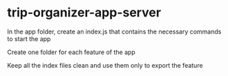 # trip-organizer-app-server

In the app folder, create an index.js that contains the necessary commands to start the app

Create one folder for each feature of the app

Keep all the index files clean and use them only to export the feature